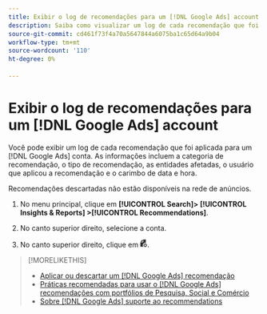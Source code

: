 ```yaml
---
title: Exibir o log de recomendações para um [!DNL Google Ads] account
description: Saiba como visualizar um log de cada recomendação que foi aplicada para um [!DNL Google Ads] conta.
source-git-commit: cd461f73f4a70a5647844a6075ba1c65d64a9b04
workflow-type: tm+mt
source-wordcount: '110'
ht-degree: 0%

---
```


# Exibir o log de recomendações para um [!DNL Google Ads] account

Você pode exibir um log de cada recomendação que foi aplicada para um [!DNL Google Ads] conta. As informações incluem a categoria de recomendação, o tipo de recomendação, as entidades afetadas, o usuário que aplicou a recomendação e o carimbo de data e hora.

Recomendações descartadas não estão disponíveis na rede de anúncios.

1. No menu principal, clique em **[!UICONTROL Search]> [!UICONTROL Insights & Reports] >[!UICONTROL Recommendations]**.

1. No canto superior direito, selecione a conta.

1. No canto superior direito, clique em ![Logs de recomendação](/help/search-social-commerce/assets/recommendations-log-view.png "Logs de recomendação").

>[!MORELIKETHIS]
>
>* [Aplicar ou descartar um [!DNL Google Ads] recomendação](google-recommendation-apply-dismiss.md)
>* [Práticas recomendadas para usar o [!DNL Google Ads] recomendações com portfólios de Pesquisa, Social e Comércio](google-recommendation-best-practices.md)
>* [Sobre [!DNL Google Ads] suporte ao recommendations](google-recommendation-support.md)

